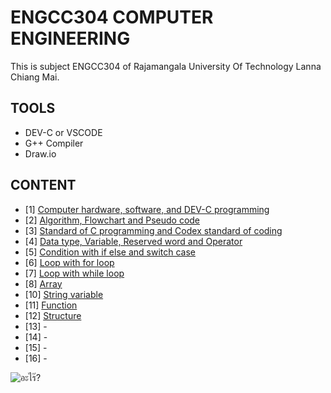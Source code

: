 # ENGCC304 COMPUTER ENGINEERING
This is subject ENGCC304 of Rajamangala University Of Technology Lanna Chiang Mai.

## TOOLS
- DEV-C or VSCODE
- G++ Compiler
- Draw.io

## CONTENT
- [1] [Computer hardware, software, and DEV-C programming](./01-HelloWorld/)
- [2] [Algorithm, Flowchart and Pseudo code](./02-Flowchart/)
- [3] [Standard of C programming and Codex standard of coding](./03-Codex/)
- [4] [Data type, Variable, Reserved word and Operator](./04-Variable-Operator/)
- [5] [Condition with if else and switch case](./05-If-else-condition)
- [6] [Loop with for loop](./06-for-loop)
- [7] [Loop with while loop](./07-while-loop)
- [8] [Array](./08-Array/)
- [10] [String variable](./10-String/)
- [11] [Function](./11-Function/)
- [12] [Structure](./12-Structure/)
- [13] -
- [14] -
- [15] -
- [16] -

![อะไร๊?](https://c.tenor.com/MnkpnVCLcb0AAAAC/keqing-dance.gif)